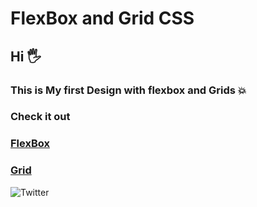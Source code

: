 # FlexBox and Grid CSS

## Hi :raised_hand_with_fingers_splayed: 
### This is My first Design with flexbox and Grids :boom:

### Check it out
### <a href="./Flexbox_and_Grid/index.html">FlexBox</a> 
### <a href="./Flexbox_and_Grid/grid.html">Grid</a> 

![Twitter](https://img.shields.io/twitter/follow/SimpleNick6.svg?style=social&label=@SimpleNick6)
